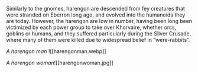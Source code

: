 Similarly to the gnomes, harengon are descended from fey creatures that were stranded on Eberron long ago, and evolved into the humanoids they are today. However, the harengon are low in number, having been long been victimized by each power group to take over Khorvaire, whether orcs, goblins or humans, and they suffered particularly during the Silver Crusade, where many of them were killed due to widespread belief in “were-rabbits”.

*A harengon man*
![[harengonman.webp]]

*A harengon woman*![[harengonwoman.jpg]]